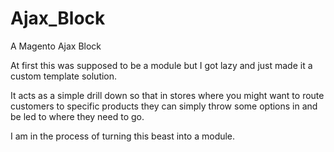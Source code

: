 Ajax_Block
==========

A Magento Ajax Block 


At first this was supposed to be a module but I got lazy and just made it a custom template solution. 

It acts as a simple drill down so that in stores where you might want to route customers to specific products 
they can simply throw some options in and be led to where they need to go. 

I am in the process of turning this beast into a module. 
